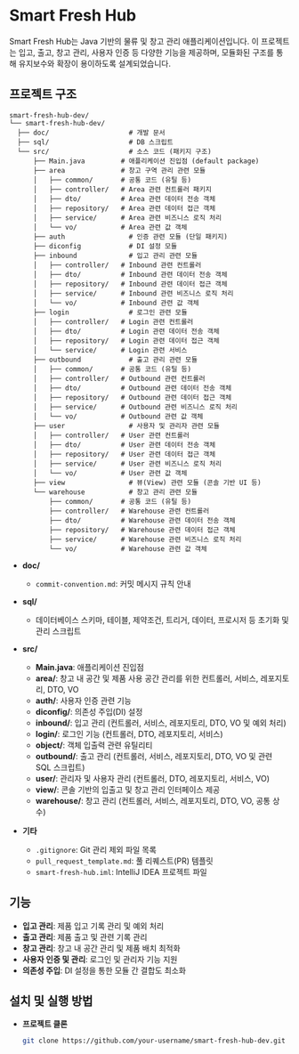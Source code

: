 # Smart Fresh Hub

Smart Fresh Hub는 Java 기반의 물류 및 창고 관리 애플리케이션입니다. 이 프로젝트는 입고, 출고, 창고 관리, 사용자 인증 등 다양한 기능을 제공하며, 모듈화된 구조를 통해 유지보수와 확장이 용이하도록 설계되었습니다.

## 프로젝트 구조
  ```plaintext
smart-fresh-hub-dev/
└── smart-fresh-hub-dev/
    ├── doc/                    # 개발 문서
    ├── sql/                    # DB 스크립트
    └── src/                    # 소스 코드 (패키지 구조)
        ├── Main.java         # 애플리케이션 진입점 (default package)
        ├── area              # 창고 구역 관리 관련 모듈
        │   ├── common/       # 공통 코드 (유틸 등)
        │   ├── controller/   # Area 관련 컨트롤러 패키지
        │   ├── dto/          # Area 관련 데이터 전송 객체
        │   ├── repository/   # Area 관련 데이터 접근 객체
        │   ├── service/      # Area 관련 비즈니스 로직 처리
        │   └── vo/           # Area 관련 값 객체
        ├── auth                # 인증 관련 모듈 (단일 패키지)
        ├── diconfig            # DI 설정 모듈
        ├── inbound             # 입고 관리 관련 모듈
        │   ├── controller/   # Inbound 관련 컨트롤러
        │   ├── dto/          # Inbound 관련 데이터 전송 객체
        │   ├── repository/   # Inbound 관련 데이터 접근 객체
        │   ├── service/      # Inbound 관련 비즈니스 로직 처리
        │   └── vo/           # Inbound 관련 값 객체
        ├── login               # 로그인 관련 모듈
        │   ├── controller/   # Login 관련 컨트롤러
        │   ├── dto/          # Login 관련 데이터 전송 객체
        │   ├── repository/   # Login 관련 데이터 접근 객체
        │   └── service/      # Login 관련 서비스
        ├── outbound            # 출고 관리 관련 모듈
        │   ├── common/       # 공통 코드 (유틸 등)
        │   ├── controller/   # Outbound 관련 컨트롤러
        │   ├── dto/          # Outbound 관련 데이터 전송 객체
        │   ├── repository/   # Outbound 관련 데이터 접근 객체
        │   ├── service/      # Outbound 관련 비즈니스 로직 처리
        │   └── vo/           # Outbound 관련 값 객체
        ├── user                # 사용자 및 관리자 관련 모듈
        │   ├── controller/   # User 관련 컨트롤러
        │   ├── dto/          # User 관련 데이터 전송 객체
        │   ├── repository/   # User 관련 데이터 접근 객체
        │   ├── service/      # User 관련 비즈니스 로직 처리
        │   └── vo/           # User 관련 값 객체
        ├── view                # 뷰(View) 관련 모듈 (콘솔 기반 UI 등)
        └── warehouse           # 창고 관리 관련 모듈
            ├── common/       # 공통 코드 (유틸 등)
            ├── controller/   # Warehouse 관련 컨트롤러
            ├── dto/          # Warehouse 관련 데이터 전송 객체
            ├── repository/   # Warehouse 관련 데이터 접근 객체
            ├── service/      # Warehouse 관련 비즈니스 로직 처리
            └── vo/           # Warehouse 관련 값 객체
```

- **doc/**
  - `commit-convention.md`: 커밋 메시지 규칙 안내

- **sql/**
  - 데이터베이스 스키마, 테이블, 제약조건, 트리거, 데이터, 프로시저 등 초기화 및 관리 스크립트

- **src/**
  - **Main.java**: 애플리케이션 진입점
  - **area/**: 창고 내 공간 및 제품 사용 공간 관리를 위한 컨트롤러, 서비스, 레포지토리, DTO, VO
  - **auth/**: 사용자 인증 관련 기능
  - **diconfig/**: 의존성 주입(DI) 설정
  - **inbound/**: 입고 관리 (컨트롤러, 서비스, 레포지토리, DTO, VO 및 예외 처리)
  - **login/**: 로그인 기능 (컨트롤러, DTO, 레포지토리, 서비스)
  - **object/**: 객체 입출력 관련 유틸리티
  - **outbound/**: 출고 관리 (컨트롤러, 서비스, 레포지토리, DTO, VO 및 관련 SQL 스크립트)
  - **user/**: 관리자 및 사용자 관리 (컨트롤러, DTO, 레포지토리, 서비스, VO)
  - **view/**: 콘솔 기반의 입출고 및 창고 관리 인터페이스 제공
  - **warehouse/**: 창고 관리 (컨트롤러, 서비스, 레포지토리, DTO, VO, 공통 상수)

- **기타**
  - `.gitignore`: Git 관리 제외 파일 목록
  - `pull_request_template.md`: 풀 리퀘스트(PR) 템플릿
  - `smart-fresh-hub.iml`: IntelliJ IDEA 프로젝트 파일

## 기능

- **입고 관리**: 제품 입고 기록 관리 및 예외 처리
- **출고 관리**: 제품 출고 및 관련 기록 관리
- **창고 관리**: 창고 내 공간 관리 및 제품 배치 최적화
- **사용자 인증 및 관리**: 로그인 및 관리자 기능 지원
- **의존성 주입**: DI 설정을 통한 모듈 간 결합도 최소화

## 설치 및 실행 방법

- **프로젝트 클론**
   ```bash
   git clone https://github.com/your-username/smart-fresh-hub-dev.git
